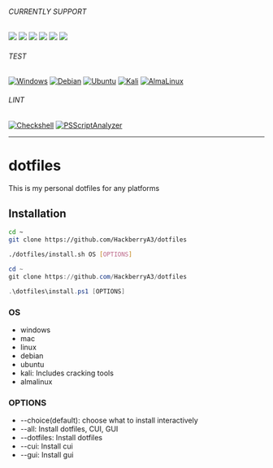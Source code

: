 ###### CURRENTLY SUPPORT
<img src="https://img.shields.io/badge/-Windows-0883d0.svg?style=flat"> <img src="https://img.shields.io/badge/-Mac-9f9f9f.svg?logo=apple&style=flat"> <img src="https://img.shields.io/badge/-Debian-A81D33.svg?logo=debian&style=flat"> <img src="https://img.shields.io/badge/-Ubuntu-6F52B5.svg?logo=ubuntu&style=flat"> <img src="https://img.shields.io/badge/-Kali-0087f2.svg?logo=kalilinux&logoColor=ffffff&style=flat"> <a href="https://www.AlmaLinux.org/"><img src="https://img.shields.io/badge/-AlmaLinux-0a3768.svg?logo=almalinux&logoColor=ffffff&style=flat"><a/>

###### TEST
[![Windows](https://github.com/HackberryA3/dotfiles/actions/workflows/windows.yaml/badge.svg)](https://github.com/HackberryA3/dotfiles/actions/workflows/windows.yaml)
[![Debian](https://github.com/HackberryA3/dotfiles/actions/workflows/debian.yaml/badge.svg)](https://github.com/HackberryA3/dotfiles/actions/workflows/debian.yaml)
[![Ubuntu](https://github.com/HackberryA3/dotfiles/actions/workflows/ubuntu.yaml/badge.svg)](https://github.com/HackberryA3/dotfiles/actions/workflows/ubuntu.yaml)
[![Kali](https://github.com/HackberryA3/dotfiles/workflows/Kali/badge.svg)](https://github.com/HackberryA3/dotfiles/actions/workflows/kali.yaml)
[![AlmaLinux](https://github.com/HackberryA3/dotfiles/actions/workflows/almalinux.yaml/badge.svg)](https://github.com/HackberryA3/dotfiles/actions/workflows/almalinux.yaml)


###### LINT
[![Checkshell](https://github.com/HackberryA3/dotfiles/actions/workflows/checkshell.yaml/badge.svg)](https://github.com/HackberryA3/dotfiles/actions/workflows/checkshell.yaml)
[![PSScriptAnalyzer](https://github.com/HackberryA3/dotfiles/actions/workflows/psscript_analyzer.yaml/badge.svg)](https://github.com/HackberryA3/dotfiles/actions/workflows/psscript_analyzer.yaml)

---

# dotfiles

This is my personal dotfiles for any platforms

## Installation

```sh
cd ~
git clone https://github.com/HackberryA3/dotfiles

./dotfiles/install.sh OS [OPTIONS]
```

```ps1
cd ~
git clone https://github.com/HackberryA3/dotfiles

.\dotfiles\install.ps1 [OPTIONS]
```

### OS

- windows
- mac
- linux
- debian
- ubuntu
- kali: Includes cracking tools
- almalinux

### OPTIONS

- --choice(default): choose what to install interactively
- --all: Install dotfiles, CUI, GUI
- --dotfiles: Install dotfiles
- --cui: Install cui
- --gui: Install gui
